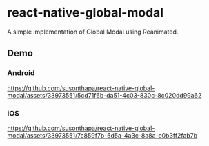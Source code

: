 # react-native-global-modal
A simple implementation of Global Modal using Reanimated.

## Demo
### Android
https://github.com/susonthapa/react-native-global-modal/assets/33973551/5cd71f6b-da51-4c03-830c-8c020dd99a62


### iOS
https://github.com/susonthapa/react-native-global-modal/assets/33973551/7c859f7b-5d5a-4a3c-8a8a-c0b3ff2fab7b

